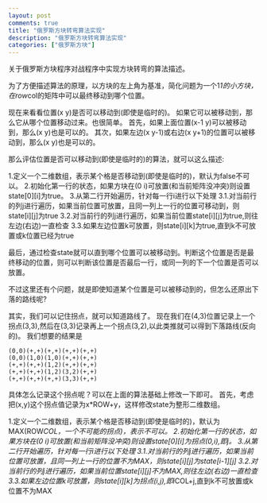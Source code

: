 ```yaml
---
layout: post
comments: true
title: "俄罗斯方块转弯算法实现"
description: "俄罗斯方块转弯算法实现"
categories: ["俄罗斯方块"]
---
```


关于俄罗斯方块程序对战程序中实现方块转弯的算法描述。

为了方便描述算法的原理，以方块的左上角为基准，简化问题为一个1*1的小方块，在row*col的矩阵中可以最终移动到哪个位置。

现在来看看位置(x y)是否可以移动到(即使是临时的)。
如果它可以被移动到，那么它从哪个位置移动过来。也很简单。
首先，如果上面位置(x-1 y)可以被移动到，那么(x y)也是可以的。
其次，如果左边(x y-1)或右边(x y+1)的位置可以被移动到，那么(x y)也是可以的。

那么评估位置是否可以移动到(即使是临时的)的算法，就可以这么描述:

1.定义一个二维数组，表示某个格是否移动到(即使是临时的)，默认为false不可以。
2.初始化第一行的状态，如果方块在(0 i)可放置(和当前矩阵没冲突)则设置state[0][i]为true。
3.从第二行开始遍历，针对每一行i进行以下处理
3.1.对当前行的列j进行遍历，如果当前位置可放置，且同一列上一行的位置可移动到，则state[i][j]为true
3.2.对当前行的列j进行遍历，如果当前位置state[i][j]为true,则往左边(右边)一直检查
3.3.如果左边位置k可放置，则state[i][k]为true,直到k不可放置或k位置已经为true

最后，通过检查state就可以直到哪个位置可以被移动到。判断这个位置是否是最终移动的位置，则可以判断该位置是否最后一行，或同一列的下一个位置是否可以放置。

不过这里还有个问题，就是即使知道某个位置是可以被移动到的，但怎么还原出下落的路线呢?

其实，我们可以记住拐点，就可以知道路线了。
现在我们在(4,3)位置记录上一个拐点(3,3),然后在(3,3)记录再上一个拐点(3,2),以此类推就可以得到下落路线(反向的)。
我们想要的结果是

```
(0,0)(+,+)(+,+)(+,+)(+,+)
(0,0)(1,0)(1,0)(+,+)(+,+)
(+,+)(+,+)(1,2)(+,+)(+,+)
(+,+)(+,+)(1,2)(3,2)(+,+)
(+,+)(+,+)(+,+)(3,3)(+,+)
```

具体怎么记录这个拐点呢？可以在上面的算法基础上修改一下即可。
首先，考虑把(x,y)这个拐点值记录为x*ROW+y，这样修改state为整形二维数组。

1.定义一个二维数组，表示某个格是否移动到(即使是临时的)，默认为MAX(ROW*COL，一个不可能的拐点)，表示不可以。
2.初始化第一行的状态，如果方块在(0 i)可放置(和当前矩阵没冲突)则设置state[0][i]为拐点(0,i),即j。
3.从第二行开始遍历，针对每一行i进行以下处理
3.1.对当前行的列j进行遍历，如果当前位置可放置，且同一列上一行的位置不为MAX，则state[i][j]为state[i-1][j]
3.2.对当前行的列j进行遍历，如果当前位置state[i][j]不为MAX,则往左边(右边)一直检查
3.3.如果左边位置k可放置，则state[i][k]为拐点(i,j),即i*COL+j,直到k不可放置或k位置不为MAX